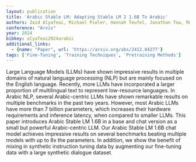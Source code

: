 ```yaml
---
layout: publication
title: 'Arabic Stable LM: Adapting Stable LM 2 1.6B To Arabic'
authors: Zaid Alyafeai, Michael Pieler, Hannah Teufel, Jonathan Tow, Marco Bellagente, Duy Phung, Nikhil Pinnaparaju, Reshinth Adithyan, Paulo Rocha, Maksym Zhuravinskyi, Carlos Riquelme
conference: "Arxiv"
year: 2024
bibkey: alyafeai2024arabic
additional_links:
  - {name: "Paper", url: 'https://arxiv.org/abs/2412.04277'}
tags: ['Fine-Tuning', 'Training Techniques', 'Pretraining Methods']
---
```

Large Language Models (LLMs) have shown impressive results in multiple
domains of natural language processing (NLP) but are mainly focused on the
English language. Recently, more LLMs have incorporated a larger proportion of
multilingual text to represent low-resource languages. In Arabic NLP, several
Arabic-centric LLMs have shown remarkable results on multiple benchmarks in the
past two years. However, most Arabic LLMs have more than 7 billion parameters,
which increases their hardware requirements and inference latency, when
compared to smaller LLMs. This paper introduces Arabic Stable LM 1.6B in a base
and chat version as a small but powerful Arabic-centric LLM. Our Arabic Stable
LM 1.6B chat model achieves impressive results on several benchmarks beating
multiple models with up to 8x the parameters. In addition, we show the benefit
of mixing in synthetic instruction tuning data by augmenting our fine-tuning
data with a large synthetic dialogue dataset.
